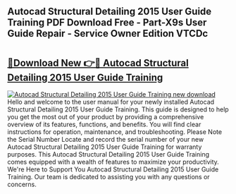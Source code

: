## Autocad Structural Detailing 2015 User Guide Training PDF Download Free - Part-X9s User Guide Repair - Service Owner Edition VTCDc

# <h2><a href="http://bc55838.oget.top/?id=Autocad+Structural+Detailing+2015+User+Guide+Training">🔗Download New 👉🔴 Autocad Structural Detailing 2015 User Guide Training</a></h2>

[![Autocad Structural Detailing 2015 User Guide Training new download](https://i.imgur.com/5g1atiW.png)](http://bc55838.oget.top/?id=Autocad+Structural+Detailing+2015+User+Guide+Training)
Hello and welcome to the user manual for your newly installed Autocad Structural Detailing 2015 User Guide Training. This guide is designed to help you get the most out of your product by providing a comprehensive overview of its features, functions, and benefits. You will find clear instructions for operation, maintenance, and troubleshooting. Please Note the Serial Number Locate and record the serial number of your new Autocad Structural Detailing 2015 User Guide Training for warranty purposes. This Autocad Structural Detailing 2015 User Guide Training comes equipped with a wealth of features to maximize your productivity. We're Here to Support You Autocad Structural Detailing 2015 User Guide Training. Our team is dedicated to assisting you with any questions or concerns.
